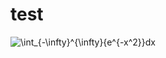# test

<img src="https://latex.codecogs.com/gif.latex?\int_{-\infty}^{\infty}{e^{-x^2}}dx" title="\int_{-\infty}^{\infty}{e^{-x^2}}dx" />

